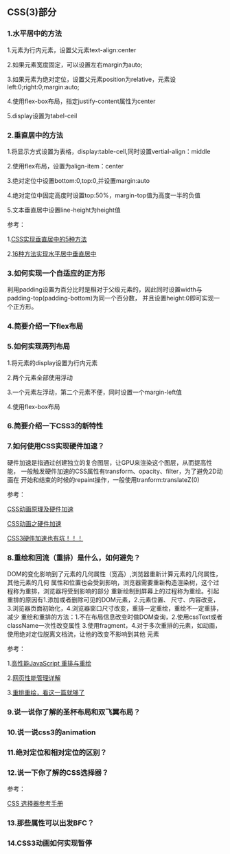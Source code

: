 ## CSS(3)部分
### 1.水平居中的方法
1.元素为行内元素，设置父元素text-align:center

2.如果元素宽度固定，可以设置左右margin为auto;

3.如果元素为绝对定位，设置父元素position为relative，元素设left:0;right:0;margin:auto;

4.使用flex-box布局，指定justify-content属性为center

5.display设置为tabel-ceil

### 2.垂直居中的方法
1.将显示方式设置为表格，display:table-cell,同时设置vertial-align：middle

2.使用flex布局，设置为align-item：center

3.绝对定位中设置bottom:0,top:0,并设置margin:auto

4.绝对定位中固定高度时设置top:50%，margin-top值为高度一半的负值

5.文本垂直居中设置line-height为height值

参考：

1.[CSS实现垂直居中的5种方法](https://www.qianduan.net/css-to-achieve-the-vertical-center-of-the-five-kinds-of-methods/)

2.[16种方法实现水平居中垂直居中](https://juejin.im/post/58f818bbb123db006233ab2a)

### 3.如何实现一个自适应的正方形
利用padding设置为百分比时是相对于父级元素的，因此同时设置width与padding-top(padding-bottom)为同一个百分数，
并且设置height:0即可实现一个正方形。

### 4.简要介绍一下flex布局

### 5.如何实现两列布局
1.将元素的display设置为行内元素

2.两个元素全部使用浮动

3.一个元素左浮动，第二个元素不便，同时设置一个margin-left值

4.使用flex-box布局

### 6.简要介绍一下CSS3的新特性

### 7.如何使用CSS实现硬件加速？
硬件加速是指通过创建独立的复合图层，让GPU来渲染这个图层，从而提高性能，
一般触发硬件加速的CSS属性有transform、opacity、filter，为了避免2D动画在
开始和结束的时候的repaint操作，一般使用tranform:translateZ(0)

参考：

[CSS动画原理及硬件加速](http://www.cnblogs.com/shytong/p/5419565.html)

[CSS动画之硬件加速](https://www.w3cplus.com/css3/introduction-to-hardware-acceleration-css-animations.html)

[CSS3硬件加速也有坑！！！](https://div.io/topic/1348)

### 8.重绘和回流（重排）是什么，如何避免？
DOM的变化影响到了元素的几何属性（宽高）,浏览器重新计算元素的几何属性，其他元素的几何
属性和位置也会受到影响，浏览器需要重新构造渲染树，这个过程称为重排，浏览器将受到影响的部分
重新绘制到屏幕上的过程称为重绘。引起重排的原因有1.添加或者删除可见的DOM元素，2.元素位置、
尺寸、内容改变，3.浏览器页面初始化，4.浏览器窗口尺寸改变，重排一定重绘，重绘不一定重排，减少
重绘和重排的方法：1.不在布局信息改变时做DOM查询，2.使用cssText或者className一次性改变属性
3.使用fragment，4.对于多次重排的元素，如动画，使用绝对定位脱离文档流，让他的改变不影响到其他
元素

参考：

1.[高性能JavaScript 重排与重绘](http://www.cnblogs.com/zichi/p/4720000.html)

2.[网页性能管理详解](http://www.ruanyifeng.com/blog/2015/09/web-page-performance-in-depth.html)

3.[重排重绘，看这一篇就够了](https://juejin.im/entry/582f16fca22b9d006b7afd89)

### 9.说一说你了解的圣杯布局和双飞翼布局？

### 10.说一说css3的animation

### 11.绝对定位和相对定位的区别？

### 12.说一下你了解的CSS选择器？

参考：

[CSS 选择器参考手册](http://www.w3school.com.cn/cssref/css_selectors.asp)


### 13.那些属性可以出发BFC？

### 14.CSS3动画如何实现暂停

